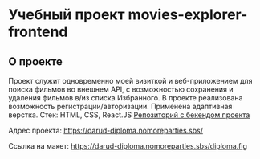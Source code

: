 # Учебный проект movies-explorer-frontend

## О проекте

Проект служит одновременно моей визиткой и веб-приложением для поиска фильмов во внешнем API, с возможностью сохранения и удаления фильмов в/из списка Избранного.
В проекте реализована возможность регистрации/авторизации. Применена адаптивная верстка.
Стек: HTML, CSS, React.JS
[Репозиторий с бекендом проекта](https://github.com/darud4/movies-explorer-api)

Адрес проекта: https://darud-diploma.nomoreparties.sbs/

Ссылка на макет: https://darud-diploma.nomoreparties.sbs/diploma.fig

